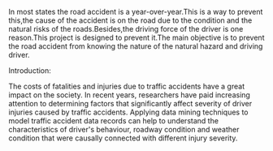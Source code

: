 In most states the road accident is a year-over-year.This is a way to prevent this,the cause of the accident is on the road due to the condition and the natural risks of the roads.Besides,the driving force of the driver is one reason.This project is designed to prevent it.The main objective is to prevent the road accident from knowing the nature of the natural hazard and driving driver.
		

Introduction:

The costs of fatalities and injuries due to traffic accidents have a great impact on the society. In recent years, researchers have paid increasing attention to determining factors that significantly affect severity of driver injuries caused by traffic accidents. Applying data mining techniques to model traffic accident data records can help to understand the characteristics of driver's behaviour, roadway condition and weather condition that were causally connected with different injury severity.
